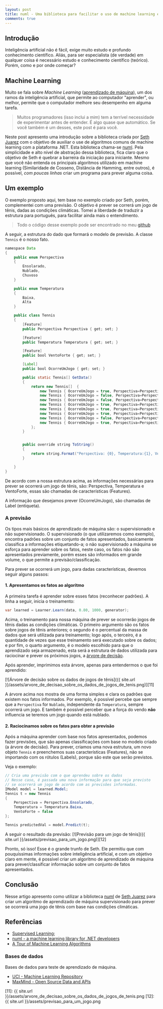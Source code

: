 ```yaml
---
layout: post
title: numl - Uma biblioteca para facilitar o uso de machine learning em .NET
comments: true
---
```



## Introdução

Inteligência artificial não é fácil, exige muito estudo e profundo conhecimento científico. Aliás, para ser especialista (de verdade) em qualquer coisa é necessário estudo e conhecimento científico (teórico). Porém, como e por onde começar?

## Machine Learning

Muito se fala sobre _Machine Learning_ ([aprendizado de máquina][2]), um dos ramos da inteligência artificial, que permite ao computador "aprender", ou melhor, permite que o computador melhore seu desempenho em alguma tarefa.

> Muitos programadores (isso inclui a mim) tem a terrível necessidade de experimentar antes de entender. É algo quase que automático. Se você também é um desses, este post é para você.

Neste post apresento uma introdução sobre a biblioteca criada por [Seth Juarez][1] com o objetivo de auxiliar o use de algoritmos comuns de machine learning com a plataforma .NET. Esta biblioteca chama-se [numl][3]. Pela simplicidade e alto nível de abstração dessa biblioteca, fica claro que o objetivo de Seth é quebrar a barreira da iniciação para iniciante. Mesmo que você não entenda os principais algoritmos utilizado em machine learning (Similaridade de Cosseno, Distância de Hamming, entre outros), é possível, *com poucas linhas* criar um programa para prever alguma coisa.

## Um exemplo

O exemplo proposto aqui, tem base no exemplo criado por Seth, porém, complementei com uma previsão. O objetivo é prever se correrá um jogo de tênis, dadas as condições climáticas. Tomei a liberdade de traduzir a estrutura para português, para facilitar ainda mais o entendimento.

> Todo o código desse exemplo pode ser encontrado no meu [github][10]

A seguir, a estrutura do dado que formará o modelo de previsão. A classe `Tennis` é o nosso fato.

```java
namespace Data
{
    public enum Perspectiva
    {
        Ensolarado,
        Nublado,
        Chuvoso
    }

    public enum Temperatura
    {
        Baixa,
        Alta
    }

    public class Tennis
    {
        [Feature]
        public Perspectiva Perspectiva { get; set; }

        [Feature]
        public Temperatura Temperatura { get; set; }

        [Feature]
        public bool VentoForte { get; set; }

        [Label]
        public bool OcorreUmJogo { get; set; }

        public static Tennis[] GetData()
        {
            return new Tennis[]  {
                new Tennis { OcorreUmJogo = true, Perspectiva=Perspectiva.Sunny, Temperatura = Temperatura.Low, VentoForte=true},
                new Tennis { OcorreUmJogo = false, Perspectiva=Perspectiva.Sunny, Temperatura = Temperatura.High, VentoForte=true},
                new Tennis { OcorreUmJogo = false, Perspectiva=Perspectiva.Sunny, Temperatura = Temperatura.High, VentoForte=false},
                new Tennis { OcorreUmJogo = true, Perspectiva=Perspectiva.Overcast, Temperatura = Temperatura.Low, VentoForte=true},
                new Tennis { OcorreUmJogo = true, Perspectiva=Perspectiva.Overcast, Temperatura = Temperatura.High, VentoForte= false},
                new Tennis { OcorreUmJogo = true, Perspectiva=Perspectiva.Overcast, Temperatura = Temperatura.Low, VentoForte=false},
                new Tennis { OcorreUmJogo = false, Perspectiva=Perspectiva.Rainy, Temperatura = Temperatura.Low, VentoForte=true},
                new Tennis { OcorreUmJogo = true, Perspectiva=Perspectiva.Rainy, Temperatura = Temperatura.Low, VentoForte=false}
            };
        }


        public override string ToString()
        {
            return string.Format("Perspectiva: {0}, Temperatura:{1}, VentoForte: {2}", Perspectiva, Temperatura, VentoForte);
        }

    }
}
```

De acordo com a nossa estrutura acima, as informações necessárias para prever se ocorrerá um jogo de tênis, são: Perspectiva, Temperatura e VentoForte, essas são chamadas de características (Features).

A informação que desejamos prever (OcorreUmJogo), são chamadas de Label (entiqueta).

### A previsão

Os tipos mais básicos de aprendizado de máquina são: o supervisionado e não supervisionado. O supervisionado (o que utilizaremos como exemplo), encontra padrões sobre um conjunto de fatos apresentados, basicamente classifica a informações etiquetando-a; o não supervisionado a máquina se esforça para aprender sobre os fatos, neste caso, os fatos não são apresentados previamente, porém esses são informados em grande volume, o que permite a previsão/classificação.

Para prever se ocorrerá um jogo, para dadas características, devemos seguir alguns passos:

#### 1. Apresentamos os fatos ao algoritmo
A primeira tarefa é aprender sobre esses fatos (reconhecer padrões). A linha a seguir, inicia o treinamento:

``` java
var learned = Learner.Learn(data, 0.80, 1000, generator);
```

Acima, o treinamento para nossa máquina de prever se ocorrerão jogos de tênis dadas as condições climáticas. O primeiro argumento são os fatos sobre jogos de tênis anteriores; o segundo é o percentual da massa de dados que será utilizada para treinamento; logo após, o terceiro, é a quantidade de vezes que esse treinamento será executado sobre os dados; e por fim, o quarto argumento, é o modelo escolhido para que o aprendizado seja armazenado, esta será a estrutura de dados utilizada para raciocinar e prever os próximos jogos, a [árvore de decisão][4].

Após aprender, imprimimos esta árvore, apenas para entendermos o que foi aprendido:

[![Árvore de decisão sobre os dados de jogos de tênis]({{ site.url }}/assets/arvore_de_decisao_sobre_os_dados_de_jogos_de_tenis.png)][11]

A árvore acima nos mostra de uma forma simples e clara os padrões que existem nos fatos informados. Por exemplo, é possível percebe que sempre que a `Perspectiva` for `Nublado`, independente da `Temperatura`, sempre ocorrerá um jogo. E também é possível perceber que a força do vendo **não** influencia se teremos um jogo quando está nublado.

#### 2. Raciocinamos sobre os fatos para obter a previsão
Após a máquina aprender com base nos fatos apresentados, podemos fazer previsões, que são apenas classificações com base no modelo criado (a árvore de decisão). Para prever, criamos uma nova estrutura, um novo objeto `Tennis` e preenchemos suas características (Features), não se importando com os rótulos (Labels), porque são este que serão previstos.

Veja o exemplo:

```java
// Cria uma previsão com o que aprendeu sobre os dados
// Nesse caso, é passada uma nova informação para que seja previsto
// se ocorrerá um jogo de acordo com as previsões informadas.
IModel model = learned.Model;
Tennis t = new Tennis
{
	Perspectiva = Perspectiva.Ensolarado,
	Temperatura = Temperatura.Baixa,
	VentoForte = false
};

Tennis predictedVal = model.Predict(t);
```

A seguir o resultado da previsão:
[![Previsão para um jogo de tênis]({{ site.url }}/assets/previsao_para_um_jogo.png)][12]

Pronto, só isso! Esse é o grande trunfo de Seth. Ele permitiu que com pouquíssimas informações sobre inteligência artificial, e com um objetivo claro em mente, é possível criar um algoritmo de aprendizado de máquina para prever/classificar informação sobre um conjunto de fatos apresentados.

## Conclusão
Nesse artigo apresento como utilizar a biblioteca [numl][3] de [Seth Juarez][1] para criar um algoritmo de aprendizado de máquina supervisionado para prever se ocorrerá uma jogo de tênis com base nas condições climáticas.


## Referências

* [Supervised Learning][5];
* [numl - a machine learning library for .NET developers][6]
* [A Tour of Machine Learning Algorithms][7]

### Bases de dados
Bases de dados para teste de aprendizado de máquina.

* [UCI - Machine Learning Repository][8]
* [MaxMind - Open Source Data and APIs][9]


 [1]: http://sethjuarez.com/
 [2]: http://pt.wikipedia.org/wiki/Aprendizado_de_m%C3%A1quina
 [3]: http://numl.net/
 [4]: http://pt.wikipedia.org/wiki/%C3%81rvore_de_decis%C3%A3o
 [5]: http://docs.numl.net/#SupervisedLearning.html
 [6]: http://www.refactorthis.net/post/2013/03/26/numl-a-machine-learning-library-for-NET-developers.aspx
 [7]: http://machinelearningmastery.com/a-tour-of-machine-learning-algorithms/
 [8]: http://archive.ics.uci.edu/ml/datasets.html
 [9]: https://www.maxmind.com/en/opensource
 [10]: https://github.com/andrenmaia/numl-playground
 [11]: {{ site.url }}/assets/arvore_de_decisao_sobre_os_dados_de_jogos_de_tenis.png
 [12]: {{ site.url }}/assets/previsao_para_um_jogo.png